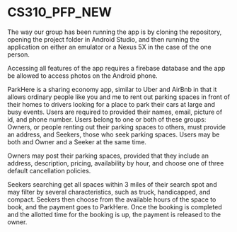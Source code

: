 # CS310_PFP_NEW

The way our group has been running the app is by cloning the repository, opening the project folder in Android Studio, and then running the application on either an emulator or a Nexus 5X in the case of the one person.

Accessing all features of the app requires a firebase database and the app be allowed to access photos on the Android phone.

ParkHere is a sharing economy app, similar to Uber and AirBnb in that it allows ordinary people like you and me to rent out parking spaces in front of their homes to drivers looking for a place to park their cars at large and busy events. Users are required to provided their names, email, picture of id, and phone number. Users belong to one or both of these groups: Owners, or people renting out their parking spaces to others, must provide an address, and Seekers, those who seek parking spaces. Users may be both and Owner and a Seeker at the same time.

Owners may post their parking spaces, provided that they include an address, description, pricing, availability by hour, and choose one of three default cancellation policies.

Seekers searching get all spaces within 3 miles of their search spot and may filter by several characteristics, such as truck, handicapped, and compact. Seekers then choose from the available hours of the space to book, and the payment goes to ParkHere. Once the booking is completed and the allotted time for the booking is up, the payment is released to the owner.

